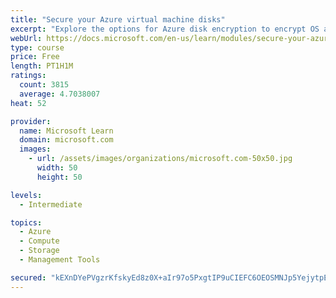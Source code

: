 ```yaml
---
title: "Secure your Azure virtual machine disks"
excerpt: "Explore the options for Azure disk encryption to encrypt OS and data disks on existing and new virtual machines."
webUrl: https://docs.microsoft.com/en-us/learn/modules/secure-your-azure-virtual-machine-disks/
type: course
price: Free
length: PT1H1M
ratings:
  count: 3815
  average: 4.7038007
heat: 52

provider:
  name: Microsoft Learn
  domain: microsoft.com
  images:
    - url: /assets/images/organizations/microsoft.com-50x50.jpg
      width: 50
      height: 50

levels:
  - Intermediate

topics:
  - Azure
  - Compute
  - Storage
  - Management Tools

secured: "kEXnDYePVgzrKfskyEd8z0X+aIr97o5PxgtIP9uCIEFC6OEOSMNJp5YejytpEp6gWONzBX0KVb9wEC6DcmcXx7OK4Fu8x1zscHVPg0kOoGW8oO1qyqbqSRnaIAoITR4RKfYLtb2cKIDxMCc0OFilLc3tsfhEAyOoE565ZW34Ik1hnoVQ9JQRVeByEYlm1MNem/epoM2/YOsHojQ/NjDfc45EKUatUil6Hy289eUWJZV0c9mjTdGiU03SeVKy99K6lcZRj8cI6vcthpUvF2DvYdRMbfGwGkWb6I+nIqoLFs4IPpFnqDPmzdUhAz+8BUIQFSk1BPOsDrO81SAImPmhdSTjkdGvLUtnxHZBuqpgjioYaru/Gl92T+uekw8GdojCpim/YFwdGLmQn5T9jRM5IjdZwdeyKbG0K4PmuNEXhcE=;NgpQw5f7mMc7t3gndPttjg=="
---
```


